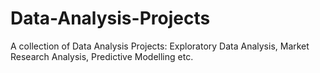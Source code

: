 # Data-Analysis-Projects
A collection of  Data Analysis Projects: Exploratory Data Analysis, Market Research Analysis, Predictive Modelling etc.
